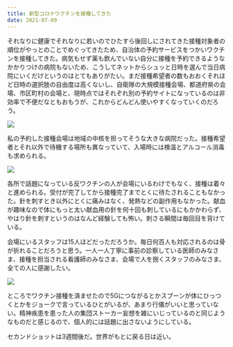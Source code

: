 ```yaml
---
title: 新型コロナワクチンを接種してきた
date: 2021-07-09
---
```


それなりに健康でそれなりに若いのでひたすら後回しにされてきた接種対象者の順位がやっとのことでめぐってきたため、自治体の予約サービスをつかいワクチンを接種してきた。病気もせず薬も飲んでいない自分に接種を予約できるようなかかりつけの病院もないため、こうしてネットからシュッと日時を選んで当日病院にいくだけというのはとてもありがたい。まだ接種希望者の数もおおくそれほど日時の選択肢の自由度は高くないし、自衛隊の大規模接種会場、都道府県の会場、市区町村の会場と、現時点ではそれぞれ別の予約サイトになっているのは非効率で不便だなともおもうが、これからどんどん使いやすくなっていくのだろう。

![](https://photos.smugmug.com/photos/i-GJMFdqf/0/81541c20/X2/i-GJMFdqf-X2.jpg)

私の予約した接種会場は地域の中核を担ってそうな大きな病院だった。接種希望者とそれ以外で待機する場所も異なっていて、入場時には検温とアルコール消毒も求められる。

![](https://photos.smugmug.com/photos/i-P3w6rmn/0/e876162b/X2/i-P3w6rmn-X2.jpg)

各所で話題になっている反ワクチンの人が会場にいるわけでもなく、接種は着々と進められる。受付が完了してから接種完了までとくに待たされることもなかった。針を刺すとき以外にとくに痛みはなく、発熱などの副作用もなかった。献血が趣味なので体にもっと太い献血用の針を何十回も刺しているにもかかわらず、やはり針を刺すというのはなんど経験しても怖い。刺さる瞬間は毎回目を背けている。

会場にいるスタッフは15人ほどだっただろうか。毎日何百人も対応されるのは骨が折れることだろうと思う。一人一人丁寧に事前の診察している医師のみなさま、接種を担当される看護師のみなさま、会場で人を捌くスタッフのみなさま、全ての人に感謝したい。

![](https://photos.smugmug.com/photos/i-Z9MBDm8/0/9dc4185f/X2/i-Z9MBDm8-X2.jpg)

ところでワクチン接種を済ませたので5Gにつながるとかスプーンが体にひっつくとかをジョークで言っているひとがいるが、あまり行儀がいいと思っていない。精神疾患を患った人の集団ストーカー妄想を雑にいじっているのと同じようなものだと感じるので、個人的には話題に出さないようにしている。

セカンドショットは3週間後だ。世界がもとに戻る日は近い。


